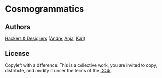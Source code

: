 # Cosmogrammatics



## Authors

[Hackers & Designers](https://github.com/hackersanddesigners/cosmo.git) ([André](https://andrefincato.com/), [Anja](https://www.anjagroten.info/), [Karl](https://moubarak.eu/))

## License

Copyleft with a difference: This is a collective work, you are invited to copy, distribute, and modify it under the terms of the [CC4r](LICENSE).
